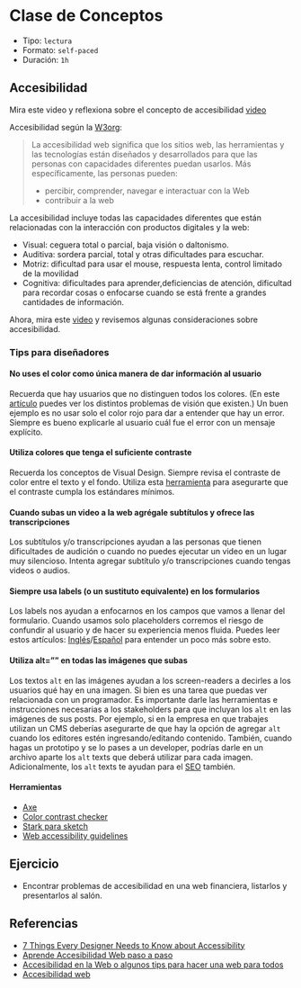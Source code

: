 # Clase de Conceptos

- Tipo: `lectura`
- Formato: `self-paced`
- Duración: `1h`

## Accesibilidad

Mira este video y reflexiona sobre el concepto de accesibilidad [video](https://www.youtube.com/watch?v=BEFgnYktC7U)

Accesibilidad según la [W3org](https://www.w3.org/WAI/intro/accessibility.php):

> La accesibilidad web significa que los sitios web, las herramientas y las
tecnologías están diseñados y desarrollados para que las personas con
capacidades diferentes puedan usarlos. Más específicamente, las personas
pueden:
> - percibir, comprender, navegar e interactuar con la Web
> - contribuir a la web

La accesibilidad incluye todas las capacidades diferentes que están relacionadas
con la interacción con productos digitales y la web:

- Visual: ceguera total o parcial, baja visión o daltonismo.
- Auditiva: sordera parcial, total y otras dificultades para escuchar.
- Motriz: dificultad para usar el mouse, respuesta lenta, control limitado de la
  movilidad
- Cognitiva: dificultades para aprender,deficiencias de atención, dificultad
  para recordar cosas o enfocarse cuando se está frente a grandes cantidades de
  información.

Ahora, mira este [video](https://youtu.be/_ey8cjuDZW8) y revisemos algunas
consideraciones sobre accesibilidad.

### Tips para diseñadores

#### No uses el color como única manera de dar información al usuario

Recuerda que hay usuarios que no distinguen todos los colores. (En este
[artículo](https://www.smashingmagazine.com/2014/10/color-contrast-tips-and-tools-for-accessibility/)
puedes ver los distintos problemas de visión que existen.) Un buen ejemplo es no
usar solo el color rojo para dar a entender que hay un error. Siempre es bueno
explicarle al usuario cuál fue el error con un mensaje explícito.

#### Utiliza colores que tenga el suficiente contraste

Recuerda los conceptos de Visual Design. Siempre revisa el contraste de color
entre el texto y el fondo. Utiliza esta [herramienta](https://webaim.org/resources/contrastchecker/)
para asegurarte que el contraste cumpla los estándares mínimos.

#### Cuando subas un video a la web agrégale subtítulos y ofrece las transcripciones

Los subtítulos y/o transcripciones ayudan a las personas que tienen dificultades
de audición o cuando no puedes ejecutar un video en un lugar muy silencioso.
Intenta agregar subtítulo y/o transcripciones cuando tengas videos o audios.

#### Siempre usa labels (o un sustituto equivalente) en los formularios

Los labels nos ayudan a enfocarnos en los campos que vamos a llenar del
formulario. Cuando usamos solo placeholders corremos el riesgo de confundir al
usuario y de hacer su experiencia menos fluida. Puedes leer estos artículos:
[Inglés](https://www.nngroup.com/articles/form-design-placeholders/)/[Español](https://translate.google.com/translate?sl=pt&tl=es&js=y&prev=_t&hl=en&ie=UTF-8&u=https%3A%2F%2Fwww.nngroup.com%2Farticles%2Fform-design-placeholders%2F&edit-text=)
para entender un poco más sobre esto.

#### Utiliza alt=”” en todas las imágenes que subas

Los textos `alt` en las imágenes ayudan a los screen-readers a decirles a los
usuarios qué hay en una imagen. Si bien es una tarea que puedas ver relacionada
con un programador. Es importante darle las herramientas e instrucciones
necesarias a los stakeholders para que incluyan los `alt` en las imágenes de sus
posts. Por ejemplo, si en la empresa en que trabajes utilizan un CMS deberías
asegurarte de que hay la opción de agregar `alt` cuando los editores estén
ingresando/editando contenido. También, cuando hagas un prototipo y se lo pases
a un developer, podrías darle en un archivo aparte los `alt` texts que deberá
utilizar para cada imagen. Adicionalmente, los `alt` texts te ayudan para el
[SEO](https://es.wikipedia.org/wiki/Posicionamiento_en_buscadores) también.

#### Herramientas

- [Axe](https://www.deque.com/products/axe/)
- [Color contrast checker](https://webaim.org/resources/contrastchecker/)
- [Stark para sketch](http://www.getstark.co/)
- [Web accessibility guidelines](https://www.w3.org/TR/WCAG21/)

## Ejercicio

- Encontrar problemas de accesibilidad en una web financiera, listarlos y
  presentarlos al salón.

## Referencias

- [7 Things Every Designer Needs to Know about Accessibility](https://medium.com/salesforce-ux/7-things-every-designer-needs-to-know-about-accessibility-64f105f0881b)
- [Aprende Accesibilidad Web paso a paso](https://www.udemy.com/aprende-accesibilidad-web-paso-a-paso/learn/v4/overview)
- [Accesibilidad en la Web o algunos tips para hacer una web para todos](https://medium.com/laboratoria-how-to/accesibilidad-en-la-web-o-algunos-tips-para-hacer-una-web-para-todos-3152616ac5fc)
- [Accesibilidad web](https://docs.google.com/presentation/d/1c3zPIBEDb4Y4AzqNC0BMm76bvUTsuZMv2MVn8feob5o/edit#slide=id.g1fa3af47d9_3_47)